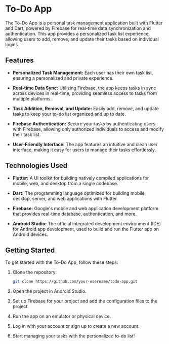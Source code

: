 # To-Do App

The To-Do App is a personal task management application built with Flutter and Dart, powered by Firebase for real-time data synchronization and authentication. This app provides a personalized task list experience, allowing users to add, remove, and update their tasks based on individual logins.

## Features

- **Personalized Task Management:** Each user has their own task list, ensuring a personalized and private experience.

- **Real-time Data Sync:** Utilizing Firebase, the app keeps tasks in sync across devices in real-time, providing seamless access to tasks from multiple platforms.

- **Task Addition, Removal, and Update:** Easily add, remove, and update tasks to keep your to-do list organized and up to date.

- **Firebase Authentication:** Secure your tasks by authenticating users with Firebase, allowing only authorized individuals to access and modify their task list.

- **User-Friendly Interface:** The app features an intuitive and clean user interface, making it easy for users to manage their tasks effortlessly.

## Technologies Used

- **Flutter:** A UI toolkit for building natively compiled applications for mobile, web, and desktop from a single codebase.

- **Dart:** The programming language optimized for building mobile, desktop, server, and web applications with Flutter.

- **Firebase:** Google's mobile and web application development platform that provides real-time database, authentication, and more.

- **Android Studio:** The official integrated development environment (IDE) for Android app development, used to build and run the Flutter app on Android devices.

## Getting Started

To get started with the To-Do App, follow these steps:

1. Clone the repository:

   ```bash
   git clone https://github.com/your-username/todo-app.git
   ```

2. Open the project in Android Studio.

3. Set up Firebase for your project and add the configuration files to the project.

4. Run the app on an emulator or physical device.

5. Log in with your account or sign up to create a new account.

6. Start managing your tasks with the personalized to-do list!
